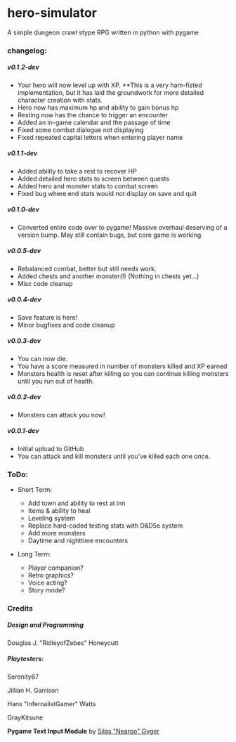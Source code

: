 # hero-simulator
A simple dungeon crawl stype RPG written in python with pygame


### changelog:
##### v0.1.2-dev
  * Your hero will now level up with XP. 
    **This is a very ham-fisted implementation, but it has laid the groundwork for more detailed character creation with stats.
  * Hero now has maximum hp and ability to gain bonus hp
  * Resting now has the chance to trigger an encounter
  * Added an in-game calendar and the passage of time
  * Fixed some combat dialogue not displaying
  * Fixed repeated capital letters when entering player name

##### v0.1.1-dev
  * Added ability to take a rest to recover HP
  * Added detailed hero stats to screen between quests
  * Added hero and monster stats to combat screen
  * Fixed bug where end stats would not display on save and quit
	  
##### v0.1.0-dev
  * Converted entire code over to pygame! Massive overhaul deserving of a version bump. May still contain bugs, but core game is working.
	  
##### v0.0.5-dev
  * Rebalanced combat, better but still needs work.
  * Added chests and another monster(!) (Nothing in chests yet...)
  * Misc code cleanup

##### v0.0.4-dev
  * Save feature is here!
  * Minor bugfixes and code cleanup
	  
##### v0.0.3-dev
  * You can now die.
  * You have a score measured in number of monsters killed and XP earned
  * Monsters health is reset after killing so you can continue killing monsters until you run out of health.
	  
##### v0.0.2-dev
  * Monsters can attack you now!
	  
##### v0.0.1-dev
  * Initial upload to GitHub
  * You can attack and kill monsters until you've killed each one once.
	 
### ToDo:
- Short Term:
  * Add town and ability to rest at inn
  * Items & ability to heal
  * Leveling system
  * Replace hard-coded testing stats with D&D5e system
  * Add more monsters
  * Daytime and nighttime encounters
		
- Long Term:
  * Player companion?
  * Retro graphics?
  * Voice acting?
  * Story mode?
  
### Credits

##### Design and Programming

Douglas J. "RidleyofZebes" Honeycutt

##### Playtesters:

Serenity67

Jillian H. Garrison

Hans "InfernalistGamer" Watts

GrayKitsune

**Pygame Text Input Module** by [Silas "Nearoo" Gyger](https://github.com/Nearoo)